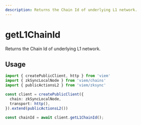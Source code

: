 ```yaml
---
description: Returns the Chain Id of underlying L1 network.
---
```


# getL1ChainId

Returns the Chain Id of underlying L1 network.

## Usage

```ts
import { createPublicClient, http } from 'viem'
import { zkSyncLocalNode } from 'viem/chains'
import { publicActionsL2 } from 'viem/zksync'

const client = createPublicClient({
  chain: zkSyncLocalNode,
  transport: http(),
}).extend(publicActionsL2())

const chainId = await client.getL1ChainId();

```

